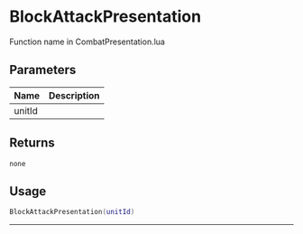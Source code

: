 # BlockAttackPresentation

Function name in CombatPresentation.lua

## Parameters

| Name   | Description |
| ------ | ----------- |
| unitId |             |

## Returns

`none`

## Usage

```lua
BlockAttackPresentation(unitId)
```

---
